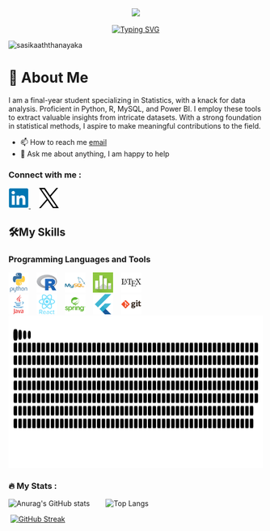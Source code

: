 <div id="header" align="center">
  <img src="https://raw.githubusercontent.com/7oSkaaa/7oSkaaa/main/Images/about_me.gif" width="100"/>
</div>
<div id="header" align="center">
  
 <a href="https://git.io/typing-svg"><img src="https://readme-typing-svg.demolab.com?font=Fira+Code&pause=1000&color=F7F7F7&random=false&width=435&lines=Hi+there+%F0%9F%91%8B+I'm+Sasika+Aththanayaka;Final+Year+Statistics+Student;Problem+Solver;Data+Analysis" alt="Typing SVG" /></a>

</div>

<p align="left"> <img src="https://komarev.com/ghpvc/?username=sasikaaththanayaka&label=Profile%20views&color=0e75b6&style=flat" alt="sasikaaththanayaka" /> </p>


# :abacus: About Me 
I am a final-year student specializing in Statistics, with a knack for data analysis. Proficient in Python, R,  MySQL, and Power BI. I employ these tools to extract valuable insights from intricate datasets. With a strong foundation in statistical methods, I aspire to make meaningful contributions to the field.
  - 📫 How to reach me [email](sasikaharshana97@gmail.com)
  - 💬 Ask me about anything, I am happy to help


### Connect with me :
<div id="badges">
  <a href="www.linkedin.com/in/sasika-aththanayaka-pdn">
    <img src="https://github.com/devicons/devicon/blob/master/icons/linkedin/linkedin-original.svg" alt="LinkedIn Badge" width="40" height="40"/>
  </a>
  &nbsp;&nbsp;&nbsp;
  <a href="https://twitter.com/sasika97">
    <img src="https://github.com/devicons/devicon/blob/master/icons/twitter/twitter-original.svg" alt="Twitter Badge" width="40" height="40"/>
  </a>
</div>

## 🛠My Skills

### Programming Languages and Tools
<div>
  <img src="https://github.com/devicons/devicon/blob/master/icons/python/python-original-wordmark.svg" title="python" alt="python" width="40" height="40"/>&nbsp;
  &nbsp;
 <img src="https://github.com/devicons/devicon/blob/master/icons/r/r-original.svg" title="r" alt="R" width="40" height="40"/>&nbsp;
  &nbsp;
  <img src="https://github.com/devicons/devicon/blob/master/icons/mysql/mysql-original-wordmark.svg" title="MySQL"  alt="MySQL" width="40" width="40" height="40"/>&nbsp;
  &nbsp;
 <img src="https://github.com/devicons/devicon/blob/master/icons/minitab/minitab-original.svg" title="Minitab"  alt="Minitab" width="40" width="40" height="40"/>&nbsp;
  &nbsp;
  <img src="https://github.com/devicons/devicon/blob/master/icons/latex/latex-original.svg" title="latex"  alt="latex" width="40" width="40" height="40"/>&nbsp;
  
</div>
<div>
   <img src="https://github.com/devicons/devicon/blob/master/icons/java/java-original-wordmark.svg" title="Java" alt="Java" width="40" height="40"/>&nbsp;
  &nbsp;
  <img src="https://github.com/devicons/devicon/blob/master/icons/react/react-original-wordmark.svg" title="React" alt="React" width="40" height="40"/>&nbsp;
  &nbsp;
  <img src="https://github.com/devicons/devicon/blob/master/icons/spring/spring-original-wordmark.svg" title="Spring" alt="Spring" width="40"  height="40"/>&nbsp;
  &nbsp;
  <img src="https://github.com/devicons/devicon/blob/master/icons/flutter/flutter-original.svg" title="Flutter" alt="Flutter" width="40" height="40"/>&nbsp;
  &nbsp;
  <img src="https://github.com/devicons/devicon/blob/master/icons/git/git-original-wordmark.svg" title="Git" **alt="Git" width="40" height="40"/>
</div>

<div >
  <img src="https://github.com/1999AZZAR/1999AZZAR/blob/main/resources/img/grid-snake.svg" width="1000" height="300"/>
</div>


### :fire: My Stats :

![Anurag's GitHub stats](https://github-readme-stats.vercel.app/api?username=SasikaAththanayaka&theme=dark&show_icons=true)
  &nbsp;  &nbsp;  &nbsp;&nbsp;
![Top Langs](https://github-readme-stats.vercel.app/api/top-langs/?username=SasikaAththanayaka&layout=compact&theme=dark)

 
&nbsp;[![GitHub Streak](http://github-readme-streak-stats.herokuapp.com?user=SasikaAththanayaka&theme=dark&date_format=M%20j%5B%2C%20Y%5D)](https://git.io/streak-stats)



